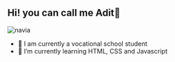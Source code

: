 ## Hi! you can call me Adit👋

<!--
**Iwakk225/Iwakk225** is a ✨ _special_ ✨ repository because its `README.md` (this file) appears on your GitHub profile.

Here are some ideas to get you started:

- 🔭 I’m currently working on ...
- 🌱 I’m currently learning ...
- 👯 I’m looking to collaborate on ...
- 🤔 I’m looking for help with ...
- 💬 Ask me about ...
- 📫 How to reach me: ...
- 😄 Pronouns: ...
- ⚡ Fun fact: ...
-->
![navia](https://media3.giphy.com/media/v1.Y2lkPTc5MGI3NjExcDI1bzRoYjdndTQxZjd0bGkycm1maGl2NHk1eWY1Zm8wY3l4eG1ndyZlcD12MV9pbnRlcm5hbF9naWZfYnlfaWQmY3Q9Zw/54EEL2kV9YjsZDugMp/giphy.gif)
- 🔭 I am currently a vocational school student
- 🌱 I’m currently learning HTML, CSS and Javascript

